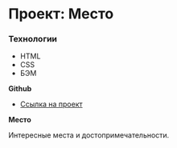 # Проект: Место

### Технологии

* HTML
* CSS
* БЭМ

**Github**

* [Ссылка на проект](https://vadimmukhametshin.github.io/mesto-project/)

**Место**

Интересные места и достопримечательности.



